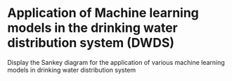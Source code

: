 # Application of Machine learning models in the drinking water distribution system (DWDS)
Display the Sankey diagram for the application of various machine learning models in drinking water distribution system
